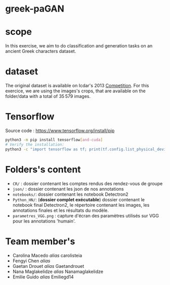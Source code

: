 # greek-paGAN

# scope
 In this exercise, we aim to do classification and generation tasks on an ancient Greek characters dataset.

# dataset
The original dataset is available on Icdar's 2013 [Competition](https://faubox.rrze.uni-erlangen.de/getlink/fi8qaEMwMkc5L2Bg7tdh5L/HomerCompTraining.zip). For this exercice, we are using the images's crops, that are available on the folder/data with a total of 35 579 images.

# Tensorflow
Source code : https://www.tensorflow.org/install/pip
```bash
python3 -m pip install tensorflow[and-cuda]
# Verify the installation:
python3 -c "import tensorflow as tf; print(tf.config.list_physical_devices('GPU'))"
```

# Folders's content
- `CR/` : dossier contenant les comptes rendus des rendez-vous de groupe
- `json/` : dossier contenant les json de nos annotations
- `notebooks/`: dossier contenant les notebook Detectron2
- `Python_HN/`: (__dossier complet exécutable__) dossier contenant le notebook final Detectron2, le répertoire contenant les images, les annotations finales et les résultats du modèle.
- `parametres_VGG.png` : capture d'écran des paramètres utilisés sur VGG pour les annotations 'humain'. 

# Team member's
- Carolina Macedo *alias* carolisteia
- Fengyi Chen *alias* 
- Gaetan Drouet *alias* Gaetandrouet
- Nana Maglakelidze *alias* Nanamaglakelidze
- Emilie Guido *alias* Emiliegd14
